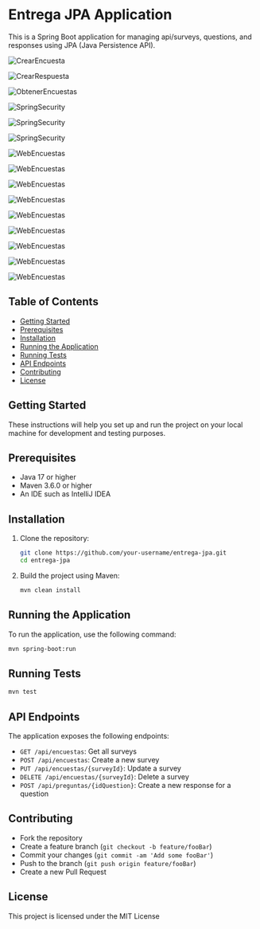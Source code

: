 # Entrega JPA Application

This is a Spring Boot application for managing api/surveys, questions, and responses using JPA (Java Persistence API).

![CrearEncuesta](src/main/resources/static/crearEncuesta.png)

![CrearRespuesta](src/main/resources/static/crearRespuesta.png)

![ObtenerEncuestas](src/main/resources/static/obtenerEncuestas.png)

![SpringSecurity](src/main/resources/static/springSecurity1.png)

![SpringSecurity](src/main/resources/static/springSecurity2.png)

![SpringSecurity](src/main/resources/static/springSecurity3.png)

![WebEncuestas](src/main/resources/static/webEncuestas1.png)

![WebEncuestas](src/main/resources/static/webEncuestas2.png)

![WebEncuestas](src/main/resources/static/webEncuestas3.png)

![WebEncuestas](src/main/resources/static/webEncuestas4.png)

![WebEncuestas](src/main/resources/static/webEncuestas5.png)

![WebEncuestas](src/main/resources/static/webEncuestas6.png)

![WebEncuestas](src/main/resources/static/webEncuestas7.png)

![WebEncuestas](src/main/resources/static/webEncuestas8.png)

![WebEncuestas](src/main/resources/static/webEncuestas9.png)

## Table of Contents
- [Getting Started](#getting-started)
- [Prerequisites](#prerequisites)
- [Installation](#installation)
- [Running the Application](#running-the-application)
- [Running Tests](#running-tests)
- [API Endpoints](#api-endpoints)
- [Contributing](#contributing)
- [License](#license)

## Getting Started

These instructions will help you set up and run the project on your local machine for development and testing purposes.

## Prerequisites

- Java 17 or higher
- Maven 3.6.0 or higher
- An IDE such as IntelliJ IDEA

## Installation

1. Clone the repository:
    ```sh
    git clone https://github.com/your-username/entrega-jpa.git
    cd entrega-jpa
    ```

2. Build the project using Maven:
    ```sh
    mvn clean install
    ```

## Running the Application

To run the application, use the following command:
```sh
mvn spring-boot:run
```

## Running Tests
```sh
mvn test
```

## API Endpoints

The application exposes the following endpoints:

- `GET /api/encuestas`: Get all surveys
- `POST /api/encuestas`: Create a new survey
- `PUT /api/encuestas/{surveyId}`: Update a survey
- `DELETE /api/encuestas/{surveyId}`: Delete a survey
- `POST /api/preguntas/{idQuestion}`: Create a new response for a question

## Contributing

- Fork the repository
- Create a feature branch (`git checkout -b feature/fooBar`)
- Commit your changes (`git commit -am 'Add some fooBar'`)
- Push to the branch (`git push origin feature/fooBar`)
- Create a new Pull Request

## License

This project is licensed under the MIT License

